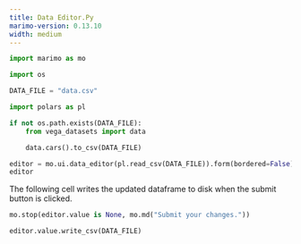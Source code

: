 ```yaml
---
title: Data Editor.Py
marimo-version: 0.13.10
width: medium
---
```


```python {.marimo}
import marimo as mo
```

```python {.marimo}
import os
```

```python {.marimo}
DATA_FILE = "data.csv"
```

```python {.marimo}
import polars as pl

if not os.path.exists(DATA_FILE):
    from vega_datasets import data

    data.cars().to_csv(DATA_FILE)

editor = mo.ui.data_editor(pl.read_csv(DATA_FILE)).form(bordered=False)
editor
```

The following cell writes the updated dataframe to disk when the submit button is clicked.

```python {.marimo}
mo.stop(editor.value is None, mo.md("Submit your changes."))

editor.value.write_csv(DATA_FILE)
```